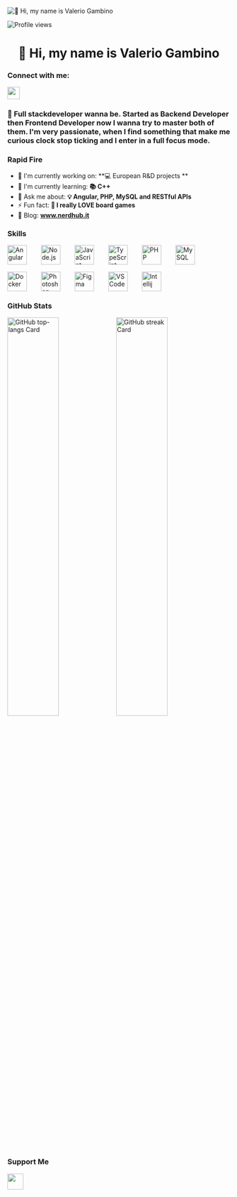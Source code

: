 ![👋 Hi, my name is Valerio Gambino](https://miro.medium.com/v2/resize:fit:1358/0*FGD6BUzzZs1VJLuY.gif)

![Profile views](https://komarev.com/ghpvc/?username=ValerioGambino&label=Profile%20views&color=0e75b6&style=flat)

<div id="toc">
  <ul align="center" style="list-style: none">
    <summary>
      <h1>
        👋 Hi, my name is Valerio Gambino
      </h1>
    </summary>
  </ul>
</div>

**<h3 align="left">Connect with me:</h3>** 
<p align="left"><a href="https://www.linkedin.com/in/valerio-gambino" target="_blank"><img src="https://img.shields.io/badge/LinkedIn-0077B5?style=for-the-badge&logo=linkedin&logoColor=white" height="28" style="margin-right: 4px"></a></p>

 **<h3 align="left">🚀 Full stackdeveloper wanna be. Started as Backend Developer then Frontend Developer now I wanna try to master both of them. I'm very passionate, when I find something that make me curious clock stop ticking and I enter in a full focus mode.</h3>**

**<h3 align="left">Rapid Fire</h3>**

- 💼 I'm currently working on: **💻 European  R&D projects **
- 🌱 I'm currently learning: **📚 C++**
- 💬 Ask me about: **💡 Angular, PHP, MySQL and RESTful APIs**
- ⚡ Fun fact: **🎢 I really LOVE board games**
- 📝 Blog: **<a href="www.nerdhub.it" target="_blank">www.nerdhub.it</a>**


 **<h3 align="left">Skills</h3>**

<div style="display: flex; flex-wrap: wrap; gap: 16px; justify-content: left;"><img src="https://cdn.jsdelivr.net/gh/devicons/devicon/icons/angularjs/angularjs-original.svg" height="44" alt="Angular" style="margin-right: 16px"> <img src="https://cdn.jsdelivr.net/gh/devicons/devicon@latest/icons/nodejs/nodejs-original-wordmark.svg" height="44" alt="Node.js" style="margin-right: 16px"> <img src="https://cdn.jsdelivr.net/gh/devicons/devicon/icons/javascript/javascript-original.svg" height="44" alt="JavaScript" style="margin-right: 16px"> <img src="https://cdn.jsdelivr.net/gh/devicons/devicon/icons/typescript/typescript-original.svg" height="44" alt="TypeScript" style="margin-right: 16px"> <img src="https://cdn.jsdelivr.net/gh/devicons/devicon/icons/php/php-original.svg" height="44" alt="PHP" style="margin-right: 16px"> <img src="https://cdn.jsdelivr.net/gh/devicons/devicon@latest/icons/mysql/mysql-original-wordmark.svg" height="44" alt="MySQL" style="margin-right: 16px"> <img src="https://cdn.jsdelivr.net/gh/devicons/devicon@latest/icons/docker/docker-original-wordmark.svg" height="44" alt="Docker" style="margin-right: 16px"> <img src="https://cdn.jsdelivr.net/gh/devicons/devicon@latest/icons/photoshop/photoshop-original.svg" height="44" alt="Photoshop" style="margin-right: 16px"> <img src="https://cdn.jsdelivr.net/gh/devicons/devicon@latest/icons/figma/figma-original.svg" height="44" alt="Figma" style="margin-right: 16px"> <img src="https://cdn.jsdelivr.net/gh/devicons/devicon@latest/icons/vscode/vscode-original.svg" height="44" alt="VSCode" style="margin-right: 16px"> <img src="https://cdn.jsdelivr.net/gh/devicons/devicon@latest/icons/intellij/intellij-original.svg" height="44" alt="Intellij" style="margin-right: 16px"></div>

 **<h3 align="left">GitHub Stats</h3>**

<p align="left">
  <img width="48%" src="https://github-readme-stats.vercel.app/api/top-langs?username=ValerioGambino&theme=default&cache_seconds=1800&border_radius=4&hide_title=false&layout=compact&langs_count=5&card_width=400&hide_progress=false" alt="GitHub top-langs Card" />
  <img width="48%" src="https://streak-stats.demolab.com/?user=ValerioGambino&theme=default&hide_border=false&border_radius=4.5&date_format=M+j%5B%2C+Y%5D&mode=daily&disable_animations=false&hide_total_contributions=false&hide_current_streak=false&hide_longest_streak=false&exclude_days=&locale=en&card_height=200" alt="GitHub streak Card" />
</p>

 **<h3 align="left">Support Me</h3>**

<p align="left"><a href="https://ko-fi.com/valeriodev" target="_blank"><img src="https://img.shields.io/badge/Ko--fi-343B45?style=for-the-badge&logo=kofi&logoColor=Black" height="36" style="margin-right: 4px"></a></p>
